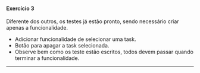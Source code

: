 #### Exercício 3

Diferente dos outros, os testes já estão pronto, sendo necessário criar apenas a funcionalidade.

- Adicionar funcionalidade de selecionar uma task.
- Botão para apagar a task selecionada.
- Observe bem como os teste estão escritos, todos devem passar quando terminar a funcionalidade.

---
